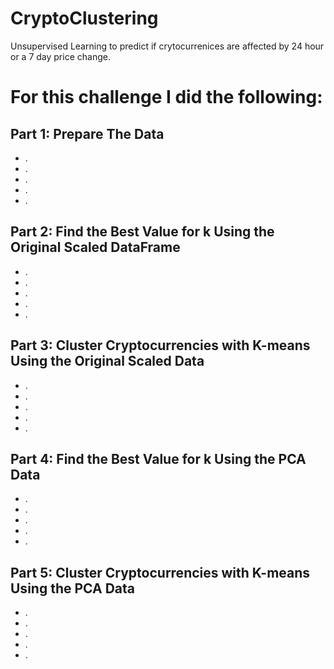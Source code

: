 # CryptoClustering

Unsupervised Learning to predict if crytocurrenices are affected by 24 hour or a 7 day price change.


# For this challenge I did the following:

## Part 1: Prepare The Data

* .
* .
* .
* .
* .

## Part 2: Find the Best Value for k Using the Original Scaled DataFrame

* .
* .
* .
* .
* .

## Part 3: Cluster Cryptocurrencies with K-means Using the Original Scaled Data

* .
* .
* .
* .
* .

## Part 4: Find the Best Value for k Using the PCA Data

* .
* .
* .
* .
* .

  
## Part 5: Cluster Cryptocurrencies with K-means Using the PCA Data

* .
* .
* .
* .
* .
